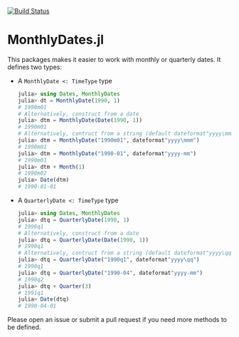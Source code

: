 [![Build Status](https://travis-ci.com/matthieugomez/MonthlyDates.jl.svg?branch=master)](https://travis-ci.com/matthieugomez/MonthlyDates.jl)

# MonthlyDates.jl

This packages makes it easier to work with monthly or quarterly dates. It defines two types:


- A `MonthlyDate <: TimeType` type
	```julia
	julia> using Dates, MonthlyDates
	julia> dt = MonthlyDate(1990, 1)
	# 1990m01
	# Alternatively, construct from a date
	julia> dtm = MonthlyDate(Date(1990, 1))
	# 1990m01
	# Alternatively, contruct from a string (default dateformat"yyyy\mmm")
	julia> dtm = MonthlyDate("1990m01", dateformat"yyyy\mmm")
	# 1990m01
	julia> dtm = MonthlyDate("1990-01", dateformat"yyyy-mm")
	# 1990m01
	julia> dtm + Month(1)
	# 1990m02
	julia> Date(dtm)
	# 1990-01-01

	```
- A `QuarterlyDate <: TimeType` type

	```julia
	julia> using Dates, MonthlyDates
	julia> dtq = QuarterlyDate(1990, 1)
	# 1990q1
	# Alternatively, construct from a date
	julia> dtq = QuarterlyDate(Date(1990, 1))
	# 1990q1
	# Alternatively, contruct from a string (default dateformat"yyyy\qq")
	julia> dtq = QuarterlyDate("1990q1", dateformat"yyyy\qq") 
	# 1990q1
	julia> dtq = QuarterlyDate("1990-04", dateformat"yyyy-mm")
	# 1990q2
	julia> dtq + Quarter(3)
	# 1991q1
	julia> Date(dtq)
	# 1990-04-01
	```

Please open an issue or submit a pull request if you need more methods to be defined.
